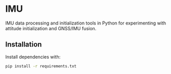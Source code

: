 # IMU

IMU data processing and initialization tools in Python for experimenting with attitude initialization and GNSS/IMU fusion.

## Installation

Install dependencies with:

```bash
pip install -r requirements.txt
